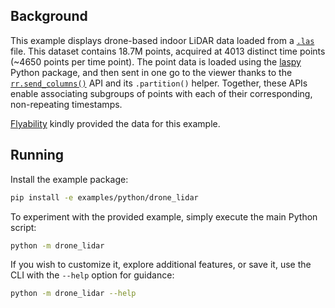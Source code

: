 <!--[metadata]
title = "Drone LiDAR"
tags = ["3D", "drone", "Lidar"]
description = "Display drone-based LiDAR data"
-->

<picture>
  <img src="https://static.rerun.io/drone_lidar/95c49d78abc01513d344c06e2d9a0c8b84376a0d/full.png" alt="">
  <source media="(max-width: 480px)" srcset="https://static.rerun.io/drone_lidar/95c49d78abc01513d344c06e2d9a0c8b84376a0d/480w.png">
  <source media="(max-width: 768px)" srcset="https://static.rerun.io/drone_lidar/95c49d78abc01513d344c06e2d9a0c8b84376a0d/768w.png">
  <source media="(max-width: 1024px)" srcset="https://static.rerun.io/drone_lidar/95c49d78abc01513d344c06e2d9a0c8b84376a0d/1024w.png">
  <source media="(max-width: 1200px)" srcset="https://static.rerun.io/drone_lidar/95c49d78abc01513d344c06e2d9a0c8b84376a0d/1200w.png">
</picture>


## Background

This example displays drone-based indoor LiDAR data loaded from a [`.las`](https://en.wikipedia.org/wiki/LAS_file_format) file. This dataset contains 18.7M points, acquired at 4013 distinct time points (~4650 points per time point). The point data is loaded using the [laspy](https://laspy.readthedocs.io/en/latest/) Python package, and then sent in one go to the viewer thanks to the [`rr.send_columns()`](https://ref.rerun.io/docs/python/0.18.2/common/columnar_api/#rerun.send_columns) API and its `.partition()` helper. Together, these APIs enable associating subgroups of points with each of their corresponding, non-repeating timestamps.


[Flyability](https://www.flyability.com) kindly provided the data for this example.


## Running

Install the example package:
```bash
pip install -e examples/python/drone_lidar
```

To experiment with the provided example, simply execute the main Python script:
```bash
python -m drone_lidar
```

If you wish to customize it, explore additional features, or save it, use the CLI with the `--help` option for guidance:

```bash
python -m drone_lidar --help
```
